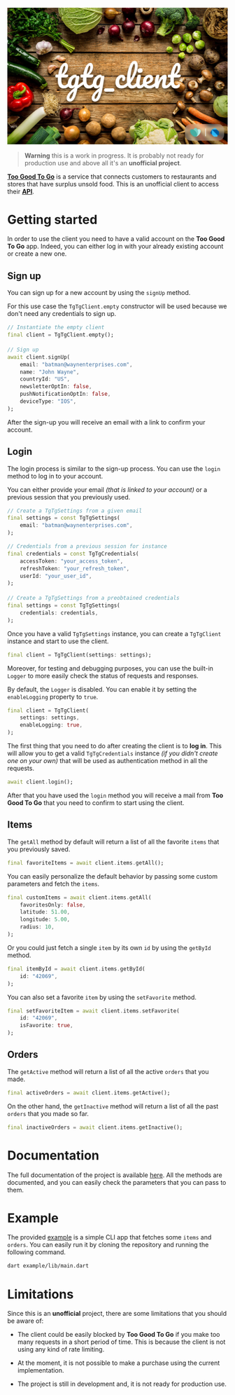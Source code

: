 ![alt Banner of the tgtg_client project](assets/banner.png)

> **Warning**
> this is a work in progress. It is probably not ready for production use and above all it's an **unofficial project**.

[**Too Good To Go**](https://toogoodtogo.com/en-us) is a service that connects customers to restaurants and stores that have surplus unsold food. This is an unofficial client to access their [**API**](https://apptoogoodtogo.com/swagger-ui.html).

# Getting started

In order to use the client you need to have a valid account on the **Too Good To Go** app. Indeed, you can either log in with your already existing account or create a new one.

## Sign up

You can sign up for a new account by using the `signUp` method.

For this use case the `TgTgClient.empty` constructor will be used because we don't need any credentials to sign up.

```dart
// Instantiate the empty client
final client = TgTgClient.empty();

// Sign up
await client.signUp(
    email: "batman@waynenterprises.com",
    name: "John Wayne",
    countryId: "US",
    newsletterOptIn: false,
    pushNotificationOptIn: false,
    deviceType: "IOS",
);
```

After the sign-up you will receive an email with a link to confirm your account.

## Login

The login process is similar to the sign-up process. You can use the `login` method to log in to your account.

You can either provide your email _(that is linked to your account)_ or a previous session that you previously used.

```dart
// Create a TgTgSettings from a given email
final settings = const TgTgSettings(
    email: "batman@waynenterprises.com",
);
```

```dart
// Credentials from a previous session for instance
final credentials = const TgTgCredentials(
    accessToken: "your_access_token",
    refreshToken: "your_refresh_token",
    userId: "your_user_id",
);

// Create a TgTgSettings from a preobtained credentials
final settings = const TgTgSettings(
    credentials: credentials,
);
```

Once you have a valid `TgTgSettings` instance, you can create a `TgTgClient` instance and start to use the client.

```dart
final client = TgTgClient(settings: settings);
```

Moreover, for testing and debugging purposes, you can use the built-in `Logger` to more easily check the status of requests and responses.

By default, the `Logger` is disabled. You can enable it by setting the `enableLogging` property to `true`.

```dart
final client = TgTgClient(
    settings: settings,
    enableLogging: true,
);
```

The first thing that you need to do after creating the client is to **log in**. This will allow you to get a valid `TgTgCredentials` instance _(if you didn't create one on your own)_ that will be used as authentication method in all the requests.

```dart
await client.login();
```

After that you have used the `login` method you will receive a mail from **Too Good To Go** that you need to confirm to start using the client.

## Items

The `getAll` method by default will return a list of all the favorite `items` that you previously saved.

```dart
final favoriteItems = await client.items.getAll();
```

You can easily personalize the default behavior by passing some custom parameters and fetch the `items`.

```dart
final customItems = await client.items.getAll(
    favoritesOnly: false,
    latitude: 51.00,
    longitude: 5.00,
    radius: 10,
);
```

Or you could just fetch a single `item` by its own `id` by using the `getById` method.

```dart
final itemById = await client.items.getById(
    id: "42069",
);
```

You can also set a favorite `item` by using the `setFavorite` method.

```dart
final setFavoriteItem = await client.items.setFavorite(
    id: "42069",
    isFavorite: true,
);
```

## Orders

The `getActive` method will return a list of all the active `orders` that you made.

```dart
final activeOrders = await client.items.getActive();
```

On the other hand, the `getInactive` method will return a list of all the past `orders` that you made so far.

```dart
final inactiveOrders = await client.items.getInactive();
```

# Documentation

The full documentation of the project is available [here](https://pub.dev/documentation/tgtg_client/latest/). All the methods are documented, and you can easily check the parameters that you can pass to them.

# Example

The provided [example](https://github.com/Azzeccagarbugli/tgtg_client/blob/main/example/lib/main.dart) is a simple CLI app that fetches some `items` and `orders`. You can easily run it by cloning the repository and running the following command.

```bash
dart example/lib/main.dart
```

# Limitations

Since this is an **unofficial** project, there are some limitations that you should be aware of:

- The client could be easily blocked by **Too Good To Go** if you make too many requests in a short period of time. This is because the client is not using any kind of rate limiting.

- At the moment, it is not possible to make a purchase using the current implementation.

- The project is still in development and, it is not ready for production use.

